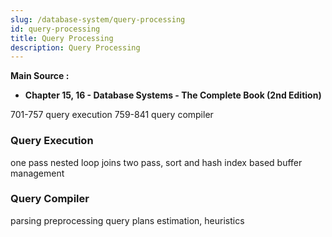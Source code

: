 ```yaml
---
slug: /database-system/query-processing
id: query-processing
title: Query Processing
description: Query Processing
---
```


**Main Source :**

- **Chapter 15, 16 - Database Systems - The Complete Book (2nd Edition)**

701-757 query execution
759-841 query compiler

### Query Execution

one pass
nested loop joins
two pass, sort and hash
index based
buffer management

### Query Compiler

parsing preprocessing
query plans
estimation, heuristics
